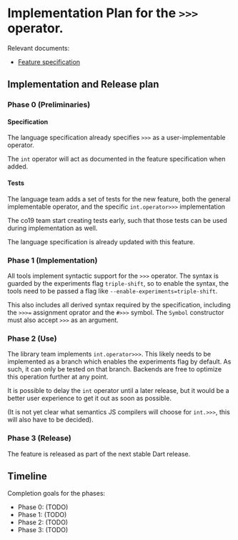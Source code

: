 # Implementation Plan for the `>>>` operator.

Relevant documents:
- [Feature specification](https://github.com/dart-lang/language/blob/master/accepted/future-releases/triple-shift-operator/feature-specification.md)
## Implementation and Release plan

### Phase 0 (Preliminaries)

#### Specification

The language specification already specifies `>>>` as a user-implementable
operator.

The `int` operator will act as documented in the feature specification
when added.

#### Tests

The language team adds a set of tests for the new feature,
both the general implementable operator,
and the specific `int.operator>>>` implementation

The co19 team start creating tests early, such that those tests can be
used during implementation as well.

The language specification is already updated with this feature.

### Phase 1 (Implementation)

All tools implement syntactic support for the `>>>` operator.
The syntax is guarded by the experiments flag `triple-shift`,
so to enable the syntax, the tools need to be passed a flag
like `--enable-experiments=triple-shift`.

This also includes all derived syntax required by the specification, 
including the `>>>=` assignment oprator and the `#>>>` symbol.
The `Symbol` constructor must also accept `>>>` as an argument.

### Phase 2 (Use)

The library team implements `int.operator>>>`.
This likely needs to be implemented as a branch
which enables the experiments flag by default.
As such, it can only be tested on that branch.
Backends are free to optimize this operation further at any point.

It is possible to delay the `int` operator until a later release,
but it would be a better user experience to get it out as soon as possible.

(It is not yet clear what semantics JS compilers will choose for `int.>>>`,
this will also have to be decided).

### Phase 3 (Release)

The feature is released as part of the next stable Dart release.

## Timeline

Completion goals for the phases:
- Phase 0: (TODO)
- Phase 1: (TODO)
- Phase 2: (TODO)
- Phase 3: (TODO)
